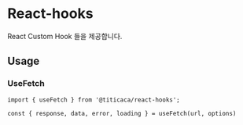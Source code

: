 # React-hooks

React Custom Hook 들을 제공합니다.

## Usage

### UseFetch

```
import { useFetch } from '@titicaca/react-hooks';

const { response, data, error, loading } = useFetch(url, options) 
```

